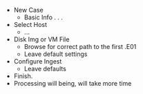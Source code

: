 - New Case
	- Basic Info . . .
- Select Host
	- ...
- Disk Img or VM File
	- Browse for correct path to the first .E01 
	- Leave default settings
- Configure Ingest
	- Leave defaults
- Finish.
- Processing will being, will take more time